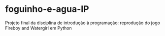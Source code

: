 # foguinho-e-agua-IP
Projeto final da disciplina de introdução à programação: reprodução do jogo Fireboy and Watergirl em Python
